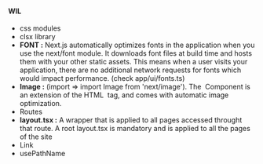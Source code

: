 #### WIL

- css modules
- clsx library
- **FONT :**  Next.js automatically optimizes fonts in the application when you use the next/font module. It downloads font files at build time and hosts them with your other static assets. This means when a user visits your application, there are no additional network requests for fonts which would impact performance. (check app/ui/fonts.ts)
- **Image :** (import => import Image from 'next/image'). The <Image> Component is an extension of the HTML <img> tag, and comes with automatic image optimization.
- Routes
- **layout.tsx :** A wrapper that is applied to all pages accessed throught that route. A root layout.tsx is mandatory and is applied to all the pages of the site
- Link
- usePathName
